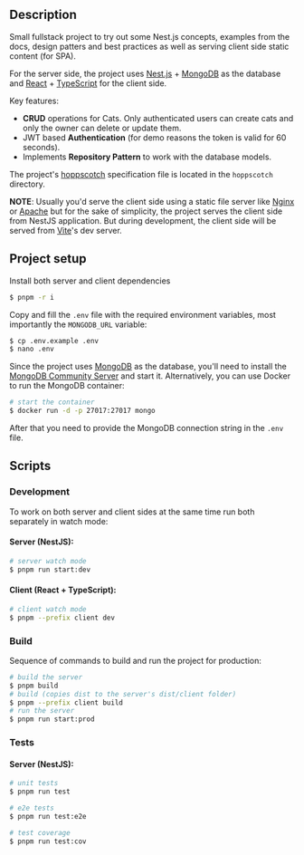 ## Description

Small fullstack project to try out some Nest.js concepts, examples from the docs, design patters and best practices as well as serving client side static content (for SPA).

For the server side, the project uses [Nest.js](https://nestjs.com/) + [MongoDB](https://www.mongodb.com/) as the database and [React](https://reactjs.org/) + [TypeScript](https://www.typescriptlang.org/) for the client side.

Key features:

- **CRUD** operations for Cats. Only authenticated users can create cats and only the owner can delete or update them.
- JWT based **Authentication** (for demo reasons the token is valid for 60 seconds).
- Implements **Repository Pattern** to work with the database models.

The project's [hoppscotch](https://hoppscotch.io/) specification file is located in the `hoppscotch` directory.

**NOTE**: Usually you'd serve the client side using a static file server like [Nginx](https://www.nginx.com/) or [Apache](https://httpd.apache.org/) but for the sake of simplicity, the project serves the client side from NestJS application. But during development, the client side will be served from [Vite](https://vitejs.dev/)'s dev server.

## Project setup

Install both server and client dependencies

```bash
$ pnpm -r i
```

Copy and fill the `.env` file with the required environment variables, most importantly the `MONGODB_URL` variable:

```bash
$ cp .env.example .env
$ nano .env
```

Since the project uses [MongoDB](https://www.mongodb.com/) as the database, you'll need to install the [MongoDB Community Server](https://www.mongodb.com/try/download/community) and start it.
Alternatively, you can use Docker to run the MongoDB container:

```bash
# start the container
$ docker run -d -p 27017:27017 mongo
```

After that you need to provide the MongoDB connection string in the `.env` file.

## Scripts

### Development

To work on both server and client sides at the same time run both separately in watch mode:

#### Server (NestJS):

```bash
# server watch mode
$ pnpm run start:dev
```

#### Client (React + TypeScript):

```bash
# client watch mode
$ pnpm --prefix client dev
```

### Build

Sequence of commands to build and run the project for production:

```bash
# build the server
$ pnpm build
# build (copies dist to the server's dist/client folder)
$ pnpm --prefix client build
# run the server
$ pnpm run start:prod

```

### Tests

#### Server (NestJS):

```bash
# unit tests
$ pnpm run test

# e2e tests
$ pnpm run test:e2e

# test coverage
$ pnpm run test:cov
```
